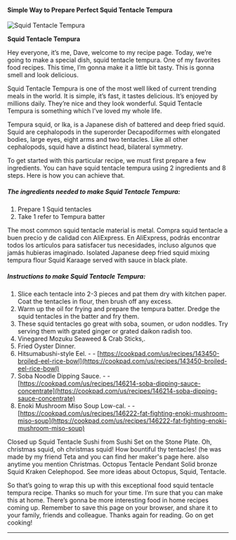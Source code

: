             

#### Simple Way to Prepare Perfect Squid Tentacle Tempura

![Squid Tentacle Tempura](https://img-global.cpcdn.com/recipes/6168228347772928/751x532cq70/squid-tentacle-tempura-recipe-main-photo.jpg)

**Squid Tentacle Tempura**

Hey everyone, it’s me, Dave, welcome to my recipe page. Today, we’re going to make a special dish, squid tentacle tempura. One of my favorites food recipes. This time, I’m gonna make it a little bit tasty. This is gonna smell and look delicious.

Squid Tentacle Tempura is one of the most well liked of current trending meals in the world. It is simple, it’s fast, it tastes delicious. It’s enjoyed by millions daily. They’re nice and they look wonderful. Squid Tentacle Tempura is something which I’ve loved my whole life.

Tempura squid, or Ika, is a Japanese dish of battered and deep fried squid. Squid are cephalopods in the superorder Decapodiformes with elongated bodies, large eyes, eight arms and two tentacles. Like all other cephalopods, squid have a distinct head, bilateral symmetry.

To get started with this particular recipe, we must first prepare a few ingredients. You can have squid tentacle tempura using 2 ingredients and 8 steps. Here is how you can achieve that.

##### The ingredients needed to make Squid Tentacle Tempura:

1.  Prepare 1 Squid tentacles
2.  Take 1 refer to Tempura batter

The most common squid tentacle material is metal. Compra squid tentacle a buen precio y de calidad con AliExpress. En AliExpress, podrás encontrar todos los artículos para satisfacer tus necesidades, incluso algunos que jamás hubieras imaginado. Isolated Japanese deep fried squid mixing tempura flour Squid Karaage served with sauce in black plate.

##### Instructions to make Squid Tentacle Tempura:

1.  Slice each tentacle into 2-3 pieces and pat them dry with kitchen paper. Coat the tentacles in flour, then brush off any excess.
2.  Warm up the oil for frying and prepare the tempura batter. Dredge the squid tentacles in the batter and fry them.
3.  These squid tentacles go great with soba, soumen, or udon noddles. Try serving them with grated ginger or grated daikon radish too.
4.  Vinegared Mozuku Seaweed & Crab Sticks,.
5.  Fried Oyster Dinner.
6.  Hitsumabushi-style Eel. - - [https://cookpad.com/us/recipes/143450-broiled-eel-rice-bowl](https://cookpad.com/us/recipes/143450-broiled-eel-rice-bowl)
7.  Soba Noodle Dipping Sauce. - - [https://cookpad.com/us/recipes/146214-soba-dipping-sauce-concentrate](https://cookpad.com/us/recipes/146214-soba-dipping-sauce-concentrate)
8.  Enoki Mushroom Miso Soup Low-cal. - - [https://cookpad.com/us/recipes/146222-fat-fighting-enoki-mushroom-miso-soup](https://cookpad.com/us/recipes/146222-fat-fighting-enoki-mushroom-miso-soup)

Closed up Squid Tentacle Sushi from Sushi Set on the Stone Plate. Oh, christmas squid, oh christmas squid! How bountiful thy tentacles! (he was made by my friend Teta and you can find her maker's page here. also anytime you mention Christmas. Octopus Tentacle Pendant Solid bronze Squid Kraken Celephopod. See more ideas about Octopus, Squid, Tentacle.

So that’s going to wrap this up with this exceptional food squid tentacle tempura recipe. Thanks so much for your time. I’m sure that you can make this at home. There’s gonna be more interesting food in home recipes coming up. Remember to save this page on your browser, and share it to your family, friends and colleague. Thanks again for reading. Go on get cooking!

* * *